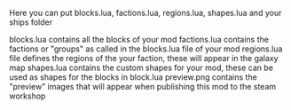 Here you can put blocks.lua, factions.lua, regions.lua, shapes.lua and your ships folder

blocks.lua contains all the blocks of your mod
factions.lua contains the factions or "groups" as called in the blocks.lua file of your mod
regions.lua file defines the regions of the your faction, these will appear in the galaxy map
shapes.lua contains the custom shapes for your mod, these can be used as shapes for the blocks in block.lua
preview.png contains the "preview" images that will appear when publishing this mod to the steam workshop
